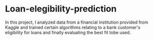 # Loan-elegibility-prediction
In this project, I analyzed data from a financial institution provided from Kaggle and trained certain algorithms relating to a bank customer's eligibility for loans and finally evaluating the best fit tobe used.
